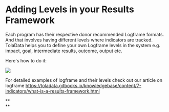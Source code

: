 # Adding Levels in your Results Framework

Each program has their respective donor recommended Logframe formats. And that involves having different levels where indicators are tracked. TolaData helps you to define your own Logframe levels in the system e.g. impact, goal, intermediate results, outcome, output etc.



Here's how to do it:

![](https://lh6.googleusercontent.com/VsInKrSZojemsKpUeJI1XFoRqwtKWrWVnLJffIsRkDIobnZhVqxLh2k4i-RT0S0iMpK9fSix28pU2CFO_ptvOFDhlvqOF48XXT5HinG8xfM7wO8Gp5_UM3PO1wzQHFEbenAnwjru)

For detailed examples of logframe and their levels check out our article on logframe https://toladata.gitbooks.io/knowledgebase/content/7-indicators/what-is-a-results-framework.html

**  
**



